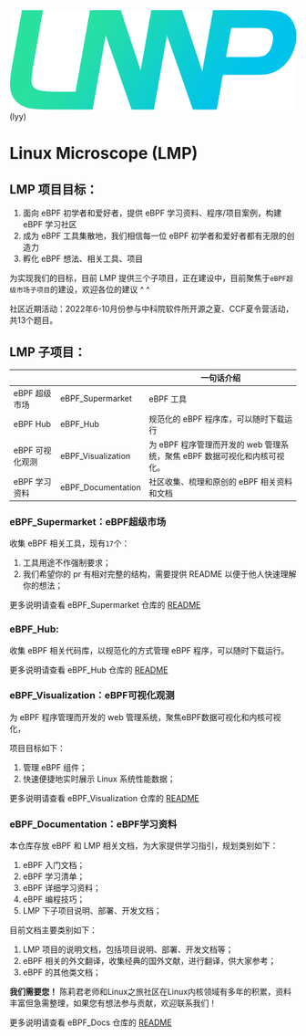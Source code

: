 ![](./eBPF_Documentation/static/imgs/LMP-logo.png)(lyy)

# Linux Microscope (LMP)

## LMP 项目目标：

1. 面向 eBPF 初学者和爱好者，提供 eBPF 学习资料、程序/项目案例，构建 eBPF 学习社区
2. 成为 eBPF 工具集散地，我们相信每一位 eBPF 初学者和爱好者都有无限的创造力
3. 孵化 eBPF 想法、相关工具、项目

为实现我们的目标，目前 LMP 提供三个子项目，正在建设中，目前聚焦于`eBPF超级市场子项目`的建设，欢迎各位的建议 ^ ^

社区近期活动：2022年6-10月份参与中科院软件所开源之夏、CCF夏令营活动，共13个题目。

## LMP 子项目：

|            |                    | 一句话介绍                                     |
| ---------- | ------------------ |-------------------------------------------|
| eBPF 超级市场  | eBPF_Supermarket   | eBPF 工具   |
| eBPF Hub | eBPF_Hub   | 规范化的 eBPF 程序库，可以随时下载运行   |
| eBPF 可视化观测 | eBPF_Visualization | 为 eBPF 程序管理而开发的 web 管理系统，聚焦 eBPF 数据可视化和内核可视化。 |
| eBPF 学习资料  | eBPF_Documentation | 社区收集、梳理和原创的 eBPF 相关资料和文档                  |

### eBPF_Supermarket：eBPF超级市场

收集 eBPF 相关工具，现有`17`个：

1. 工具用途不作强制要求；
2. 我们希望你的 pr 有相对完整的结构，需要提供 README 以便于他人快速理解你的想法；

更多说明请查看 eBPF_Supermarket 仓库的 [README](eBPF_Supermarket/README.md)

### eBPF_Hub:

收集 eBPF 相关代码库，以规范化的方式管理 eBPF 程序，可以随时下载运行。

更多说明请查看 eBPF_Hub 仓库的 [README](eBPF_Hub/README.md)

### eBPF_Visualization：eBPF可视化观测

为 eBPF 程序管理而开发的 web 管理系统，聚焦eBPF数据可视化和内核可视化，

项目目标如下：

1. 管理 eBPF 组件；
2. 快速便捷地实时展示 Linux 系统性能数据；

更多说明请查看 eBPF_Visualization 仓库的 [README](eBPF_Visualization/README.md)

### eBPF_Documentation：eBPF学习资料

本仓库存放 eBPF 和 LMP 相关文档，为大家提供学习指引，规划类别如下：

1. eBPF 入门文档；
2. eBPF 学习清单；
3. eBPF 详细学习资料；
4. eBPF 编程技巧；
5. LMP 下子项目说明、部署、开发文档；

目前文档主要类别如下：

1. LMP 项目的说明文档，包括项目说明、部署、开发文档等；
2. eBPF 相关的外文翻译，收集经典的国外文献，进行翻译，供大家参考；
3. eBPF 的其他类文档；

**我们需要您！** 陈莉君老师和Linux之旅社区在Linux内核领域有多年的积累，资料丰富但急需整理，如果您有想法参与贡献，欢迎联系我们！

更多说明请查看 eBPF_Docs 仓库的 [README](eBPF_Documentation/README.md)

